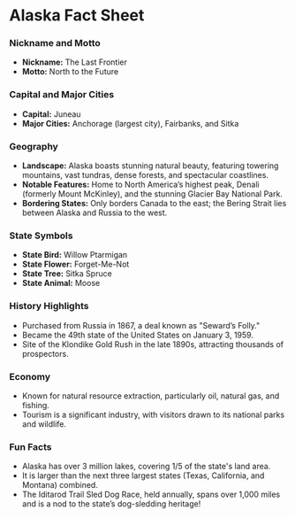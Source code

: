 # Alaska Fact Sheet

### Nickname and Motto
- **Nickname:** The Last Frontier
- **Motto:** North to the Future

### Capital and Major Cities
- **Capital:** Juneau
- **Major Cities:** Anchorage (largest city), Fairbanks, and Sitka

### Geography
- **Landscape:** Alaska boasts stunning natural beauty, featuring towering mountains, vast tundras, dense forests, and spectacular coastlines.
- **Notable Features:** Home to North America’s highest peak, Denali (formerly Mount McKinley), and the stunning Glacier Bay National Park.
- **Bordering States:** Only borders Canada to the east; the Bering Strait lies between Alaska and Russia to the west.

### State Symbols
- **State Bird:** Willow Ptarmigan
- **State Flower:** Forget-Me-Not
- **State Tree:** Sitka Spruce
- **State Animal:** Moose

### History Highlights
- Purchased from Russia in 1867, a deal known as "Seward’s Folly."
- Became the 49th state of the United States on January 3, 1959.
- Site of the Klondike Gold Rush in the late 1890s, attracting thousands of prospectors.

### Economy
- Known for natural resource extraction, particularly oil, natural gas, and fishing.
- Tourism is a significant industry, with visitors drawn to its national parks and wildlife.

### Fun Facts
- Alaska has over 3 million lakes, covering 1/5 of the state's land area.
- It is larger than the next three largest states (Texas, California, and Montana) combined.
- The Iditarod Trail Sled Dog Race, held annually, spans over 1,000 miles and is a nod to the state’s dog-sledding heritage!